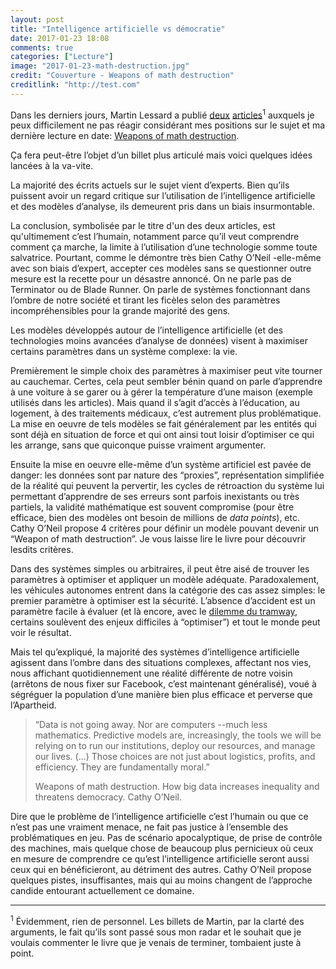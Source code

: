 ```yaml
---
layout: post
title: "Intelligence artificielle vs démocratie"
date: 2017-01-23 18:08
comments: true
categories: ["Lecture"]
image: "2017-01-23-math-destruction.jpg" 
credit: "Couverture - Weapons of math destruction"
creditlink: "http://test.com"
---
```


Dans les derniers jours, Martin Lessard a publié [deux](http://ici.radio-canada.ca/nouvelle/1004752/triplex-probleme-de-lintelligence-artificielle) [articles](http://ici.radio-canada.ca/nouvelle/1007099/triplex-intelligence-artificielle-hier-menace-humanite-aujourdhui-majordome)<sup>1</sup> auxquels je peux difficilement ne pas réagir considérant mes positions sur le sujet et ma dernière lecture en date: [Weapons of math destruction](https://weaponsofmathdestructionbook.com/).

Ça fera peut-être l’objet d’un billet plus articulé mais voici quelques idées lancées à la va-vite.

La majorité des écrits actuels sur le sujet vient d’experts. Bien qu’ils puissent avoir un regard critique sur l’utilisation de l’intelligence artificielle et des modèles d’analyse, ils demeurent pris dans un biais insurmontable.

La conclusion, symbolisée par le titre d'un des deux articles, est qu'ultimement c’est l’humain, notamment parce qu’il veut comprendre comment ça marche, la limite à l’utilisation d’une technologie somme toute salvatrice. Pourtant, comme le démontre très bien Cathy O’Neil -elle-même avec son biais d’expert, accepter ces modèles sans se questionner outre mesure est la recette pour un désastre annoncé. On ne parle pas de Terminator ou de Blade Runner. On parle de systèmes fonctionnant dans l’ombre de notre société et tirant les ficèles selon des paramètres incompréhensibles pour la grande majorité des gens.

Les modèles développés autour de l’intelligence artificielle (et des technologies moins avancées d’analyse de données) visent à maximiser certains paramètres dans un système complexe: la vie. 

Premièrement le simple choix des paramètres à maximiser peut vite tourner au cauchemar. Certes, cela peut sembler bénin quand on parle d’apprendre à une voiture à se garer ou à gérer la température d’une maison (exemple utilisés dans les articles). Mais quand il s’agit d’accès à l’éducation, au logement, à des traitements médicaux, c’est autrement plus problématique. La mise en oeuvre de tels modèles se fait généralement par les entités qui sont déjà en situation de force et qui ont ainsi tout loisir d’optimiser ce qui les arrange, sans que quiconque puisse vraiment argumenter.

Ensuite la mise en oeuvre elle-même d’un système artificiel est pavée de danger: les données sont par nature des “proxies”, représentation simplifiée de la réalité qui peuvent la pervertir, les cycles de rétroaction du système lui permettant d’apprendre de ses erreurs sont parfois inexistants ou très partiels, la validité mathématique est souvent compromise (pour être efficace, bien des modèles ont besoin de millions de *data points*), etc. Cathy O’Neil  propose 4 critères pour définir un modèle pouvant devenir un “Weapon of math destruction”. Je vous laisse lire le livre pour découvrir lesdits critères.

Dans des systèmes simples ou arbitraires, il peut être aisé de trouver les paramètres à optimiser et appliquer un modèle adéquate. Paradoxalement, les véhicules autonomes entrent dans la catégorie des cas assez simples: le premier paramètre à optimiser est la sécurité. L’absence d’accident est un paramètre facile à évaluer (et là encore, avec le [dilemme du tramway](https://fr.wikipedia.org/wiki/Dilemme_du_tramway), certains soulèvent des enjeux difficiles à “optimiser”) et tout le monde peut voir le résultat.

Mais tel qu’expliqué, la majorité des systèmes d’intelligence artificielle agissent dans l’ombre dans des situations complexes, affectant nos vies, nous affichant quotidiennement une réalité différente de notre voisin (arrêtons de nous fixer sur Facebook, c’est maintenant généralisé), voué à ségréguer la population d’une manière bien plus efficace et perverse que l’Apartheid.

> “Data is not going away. Nor are computers --much less mathematics. Predictive models are, increasingly, the tools we will be relying on to run our institutions, deploy our resources, and manage our lives. (...) Those choices are not just about logistics, profits, and efficiency. They are fundamentally moral.”
> <div class="attrib">Weapons of math destruction. How big data increases inequality and threatens democracy. Cathy O’Neil.</div>

Dire que le problème de l’intelligence artificielle c’est l’humain ou que ce n’est pas une vraiment menace, ne fait pas justice à l’ensemble des problématiques en jeu. Pas de scénario apocalyptique, de prise de contrôle des machines, mais quelque chose de beaucoup plus pernicieux où ceux en mesure de comprendre ce qu’est l’intelligence artificielle seront aussi ceux qui en bénéficieront, au détriment des autres. Cathy O’Neil propose quelques pistes, insuffisantes, mais qui au moins changent de l’approche candide entourant actuellement ce domaine. 

---

<sup>1</sup> Évidemment, rien de personnel. Les billets de Martin, par la clarté des arguments, le fait qu’ils sont passé sous mon radar et le souhait que je voulais commenter le livre que je venais de terminer, tombaient juste à point.